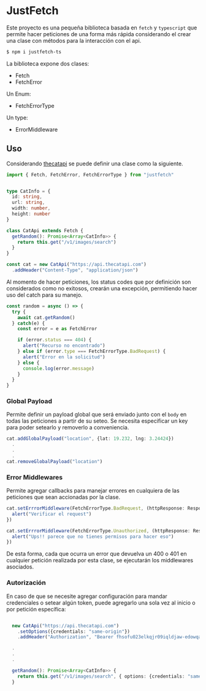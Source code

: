 # JustFetch

Este proyecto es una pequeña biblioteca basada en `fetch` y `typescript` que permite hacer peticiones de una forma más rápida considerando el crear una clase con métodos para la interacción con el api.

```bash
$ npm i justfetch-ts
```

La biblioteca expone dos clases:
- Fetch
- FetchError

Un Enum:
- FetchErrorType

Un type:
- ErrorMiddleware

## Uso

Considerando [thecatapi](https://developers.thecatapi.com/view-account/ylX4blBYT9FaoVd6OhvR?report=bOoHBz-8t) se puede definir una clase como la siguiente.
```ts
import { Fetch, FetchError, FetchErrorType } from "justfetch"


type CatInfo = {
  id: string,
  url: string,
  width: number,
  height: number
}

class CatApi extends Fetch {
  getRandom(): Promise<Array<CatInfo>> {
    return this.get("/v1/images/search")
  }
}

const cat = new CatApi("https://api.thecatapi.com")
  .addHeader("Content-Type", "application/json")
```
Al momento de hacer peticiones, los status codes que por definición son considerados como no exitosos, crearán una excepción, permitiendo hacer uso del catch para su manejo.

```ts
const random = async () => {
  try {
    await cat.getRandom()
  } catch(e) {
    const error = e as FetchError

    if (error.status === 404) {
      alert("Recurso no encontrado")
    } else if (error.type === FetchErrorType.BadRequest) {
      alert("Error en la solicitud")
    } else {
      console.log(error.message)
    }
  }
}
```

### Global Payload
Permite definir un payload global que será enviado junto con el `body` en todas las peticiones a partir de su seteo. Se necesita especificar un key para poder setearlo y removerlo a conveniencia.

```ts
cat.addGlobalPayload("location", {lat: 19.232, lng: 3.24424})
  .
  .
  .
cat.removeGlobalPayload("location")
```

### Error Middlewares
Permite agregar callbacks para manejar errores en cualquiera de las peticiones que sean accionadas por la clase. 

```ts
cat.setErrrorMiddleware(FetchErrorType.BadRequest, (httpResponse: Response) => {
  alert("Verificar el request")
})

cat.setErrrorMiddleware(FetchErrorType.Unauthorized, (httpResponse: Response) => {
  alert("Ups!! parece que no tienes permisos para hacer eso")
})
```

De esta forma, cada que ocurra un error que devuelva un 400 o 401 en cualquier petición realizada por esta clase, se ejecutarán los middlewares asociados.

### Autorización

En caso de que se necesite agregar configuración para mandar credenciales o setear algún token, puede agregarlo una sola vez al inicio o por petición específica:
```ts

  new CatApi("https://api.thecatapi.com")
    .setOptions({credentials: "same-origin"})
    .addHeader("Authorization", "Bearer fhsofu023elkqjr09iqldjaw-edowqaoeu09fa")

  .
  .
  .

  getRandom(): Promise<Array<CatInfo>> {
    return this.get("/v1/images/search", { options: {credentials: "same-origin"} })
  }
```
